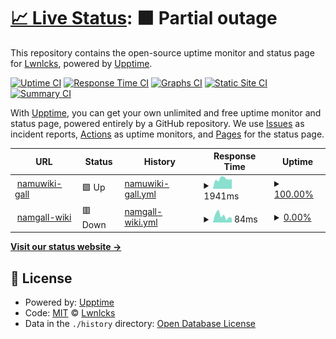 # [📈 Live Status](https://Lwnlcks.github.io/namgall-status): <!--live status--> **🟧 Partial outage**

This repository contains the open-source uptime monitor and status page for [Lwnlcks](https://sona.wiki/), powered by [Upptime](https://github.com/upptime/upptime).

[![Uptime CI](https://github.com/Lwnlcks/namgall-status/workflows/Uptime%20CI/badge.svg)](https://github.com/Lwnlcks/namgall-status/actions?query=workflow%3A%22Uptime+CI%22)
[![Response Time CI](https://github.com/Lwnlcks/namgall-status/workflows/Response%20Time%20CI/badge.svg)](https://github.com/Lwnlcks/namgall-status/actions?query=workflow%3A%22Response+Time+CI%22)
[![Graphs CI](https://github.com/Lwnlcks/namgall-status/workflows/Graphs%20CI/badge.svg)](https://github.com/Lwnlcks/namgall-status/actions?query=workflow%3A%22Graphs+CI%22)
[![Static Site CI](https://github.com/Lwnlcks/namgall-status/workflows/Static%20Site%20CI/badge.svg)](https://github.com/Lwnlcks/namgall-status/actions?query=workflow%3A%22Static+Site+CI%22)
[![Summary CI](https://github.com/Lwnlcks/namgall-status/workflows/Summary%20CI/badge.svg)](https://github.com/Lwnlcks/namgall-status/actions?query=workflow%3A%22Summary+CI%22)

With [Upptime](https://upptime.js.org), you can get your own unlimited and free uptime monitor and status page, powered entirely by a GitHub repository. We use [Issues](https://github.com/Lwnlcks/namgall-status/issues) as incident reports, [Actions](https://github.com/Lwnlcks/namgall-status/actions) as uptime monitors, and [Pages](https://Lwnlcks.github.io/namgall-status) for the status page.

<!--start: status pages-->
<!-- This summary is generated by Upptime (https://github.com/upptime/upptime) -->
<!-- Do not edit this manually, your changes will be overwritten -->
<!-- prettier-ignore -->
| URL | Status | History | Response Time | Uptime |
| --- | ------ | ------- | ------------- | ------ |
| <img alt="" src="https://icons.duckduckgo.com/ip3/gall.dcinside.com.ico" height="13"> [namuwiki-gall](https://gall.dcinside.com/mgallery/board/lists?id=namuwiki) | 🟩 Up | [namuwiki-gall.yml](https://github.com/Lwnlcks/namgall-status/commits/HEAD/history/namuwiki-gall.yml) | <details><summary><img alt="Response time graph" src="./graphs/namuwiki-gall/response-time-week.png" height="20"> 1941ms</summary><br><a href="https://Lwnlcks.github.io/namgall-status/history/namuwiki-gall"><img alt="Response time 1967" src="https://img.shields.io/endpoint?url=https%3A%2F%2Fraw.githubusercontent.com%2FLwnlcks%2Fnamgall-status%2FHEAD%2Fapi%2Fnamuwiki-gall%2Fresponse-time.json"></a><br><a href="https://Lwnlcks.github.io/namgall-status/history/namuwiki-gall"><img alt="24-hour response time 1889" src="https://img.shields.io/endpoint?url=https%3A%2F%2Fraw.githubusercontent.com%2FLwnlcks%2Fnamgall-status%2FHEAD%2Fapi%2Fnamuwiki-gall%2Fresponse-time-day.json"></a><br><a href="https://Lwnlcks.github.io/namgall-status/history/namuwiki-gall"><img alt="7-day response time 1941" src="https://img.shields.io/endpoint?url=https%3A%2F%2Fraw.githubusercontent.com%2FLwnlcks%2Fnamgall-status%2FHEAD%2Fapi%2Fnamuwiki-gall%2Fresponse-time-week.json"></a><br><a href="https://Lwnlcks.github.io/namgall-status/history/namuwiki-gall"><img alt="30-day response time 2221" src="https://img.shields.io/endpoint?url=https%3A%2F%2Fraw.githubusercontent.com%2FLwnlcks%2Fnamgall-status%2FHEAD%2Fapi%2Fnamuwiki-gall%2Fresponse-time-month.json"></a><br><a href="https://Lwnlcks.github.io/namgall-status/history/namuwiki-gall"><img alt="1-year response time 1967" src="https://img.shields.io/endpoint?url=https%3A%2F%2Fraw.githubusercontent.com%2FLwnlcks%2Fnamgall-status%2FHEAD%2Fapi%2Fnamuwiki-gall%2Fresponse-time-year.json"></a></details> | <details><summary><a href="https://Lwnlcks.github.io/namgall-status/history/namuwiki-gall">100.00%</a></summary><a href="https://Lwnlcks.github.io/namgall-status/history/namuwiki-gall"><img alt="All-time uptime 99.73%" src="https://img.shields.io/endpoint?url=https%3A%2F%2Fraw.githubusercontent.com%2FLwnlcks%2Fnamgall-status%2FHEAD%2Fapi%2Fnamuwiki-gall%2Fuptime.json"></a><br><a href="https://Lwnlcks.github.io/namgall-status/history/namuwiki-gall"><img alt="24-hour uptime 100.00%" src="https://img.shields.io/endpoint?url=https%3A%2F%2Fraw.githubusercontent.com%2FLwnlcks%2Fnamgall-status%2FHEAD%2Fapi%2Fnamuwiki-gall%2Fuptime-day.json"></a><br><a href="https://Lwnlcks.github.io/namgall-status/history/namuwiki-gall"><img alt="7-day uptime 100.00%" src="https://img.shields.io/endpoint?url=https%3A%2F%2Fraw.githubusercontent.com%2FLwnlcks%2Fnamgall-status%2FHEAD%2Fapi%2Fnamuwiki-gall%2Fuptime-week.json"></a><br><a href="https://Lwnlcks.github.io/namgall-status/history/namuwiki-gall"><img alt="30-day uptime 100.00%" src="https://img.shields.io/endpoint?url=https%3A%2F%2Fraw.githubusercontent.com%2FLwnlcks%2Fnamgall-status%2FHEAD%2Fapi%2Fnamuwiki-gall%2Fuptime-month.json"></a><br><a href="https://Lwnlcks.github.io/namgall-status/history/namuwiki-gall"><img alt="1-year uptime 99.73%" src="https://img.shields.io/endpoint?url=https%3A%2F%2Fraw.githubusercontent.com%2FLwnlcks%2Fnamgall-status%2FHEAD%2Fapi%2Fnamuwiki-gall%2Fuptime-year.json"></a></details>
| <img alt="" src="https://icons.duckduckgo.com/ip3/namgall.wikiing.in.ico" height="13"> [namgall-wiki](https://namgall.wikiing.in/) | 🟥 Down | [namgall-wiki.yml](https://github.com/Lwnlcks/namgall-status/commits/HEAD/history/namgall-wiki.yml) | <details><summary><img alt="Response time graph" src="./graphs/namgall-wiki/response-time-week.png" height="20"> 84ms</summary><br><a href="https://Lwnlcks.github.io/namgall-status/history/namgall-wiki"><img alt="Response time 304" src="https://img.shields.io/endpoint?url=https%3A%2F%2Fraw.githubusercontent.com%2FLwnlcks%2Fnamgall-status%2FHEAD%2Fapi%2Fnamgall-wiki%2Fresponse-time.json"></a><br><a href="https://Lwnlcks.github.io/namgall-status/history/namgall-wiki"><img alt="24-hour response time 56" src="https://img.shields.io/endpoint?url=https%3A%2F%2Fraw.githubusercontent.com%2FLwnlcks%2Fnamgall-status%2FHEAD%2Fapi%2Fnamgall-wiki%2Fresponse-time-day.json"></a><br><a href="https://Lwnlcks.github.io/namgall-status/history/namgall-wiki"><img alt="7-day response time 84" src="https://img.shields.io/endpoint?url=https%3A%2F%2Fraw.githubusercontent.com%2FLwnlcks%2Fnamgall-status%2FHEAD%2Fapi%2Fnamgall-wiki%2Fresponse-time-week.json"></a><br><a href="https://Lwnlcks.github.io/namgall-status/history/namgall-wiki"><img alt="30-day response time 75" src="https://img.shields.io/endpoint?url=https%3A%2F%2Fraw.githubusercontent.com%2FLwnlcks%2Fnamgall-status%2FHEAD%2Fapi%2Fnamgall-wiki%2Fresponse-time-month.json"></a><br><a href="https://Lwnlcks.github.io/namgall-status/history/namgall-wiki"><img alt="1-year response time 304" src="https://img.shields.io/endpoint?url=https%3A%2F%2Fraw.githubusercontent.com%2FLwnlcks%2Fnamgall-status%2FHEAD%2Fapi%2Fnamgall-wiki%2Fresponse-time-year.json"></a></details> | <details><summary><a href="https://Lwnlcks.github.io/namgall-status/history/namgall-wiki">0.00%</a></summary><a href="https://Lwnlcks.github.io/namgall-status/history/namgall-wiki"><img alt="All-time uptime 23.75%" src="https://img.shields.io/endpoint?url=https%3A%2F%2Fraw.githubusercontent.com%2FLwnlcks%2Fnamgall-status%2FHEAD%2Fapi%2Fnamgall-wiki%2Fuptime.json"></a><br><a href="https://Lwnlcks.github.io/namgall-status/history/namgall-wiki"><img alt="24-hour uptime 0.00%" src="https://img.shields.io/endpoint?url=https%3A%2F%2Fraw.githubusercontent.com%2FLwnlcks%2Fnamgall-status%2FHEAD%2Fapi%2Fnamgall-wiki%2Fuptime-day.json"></a><br><a href="https://Lwnlcks.github.io/namgall-status/history/namgall-wiki"><img alt="7-day uptime 0.00%" src="https://img.shields.io/endpoint?url=https%3A%2F%2Fraw.githubusercontent.com%2FLwnlcks%2Fnamgall-status%2FHEAD%2Fapi%2Fnamgall-wiki%2Fuptime-week.json"></a><br><a href="https://Lwnlcks.github.io/namgall-status/history/namgall-wiki"><img alt="30-day uptime 4.67%" src="https://img.shields.io/endpoint?url=https%3A%2F%2Fraw.githubusercontent.com%2FLwnlcks%2Fnamgall-status%2FHEAD%2Fapi%2Fnamgall-wiki%2Fuptime-month.json"></a><br><a href="https://Lwnlcks.github.io/namgall-status/history/namgall-wiki"><img alt="1-year uptime 23.75%" src="https://img.shields.io/endpoint?url=https%3A%2F%2Fraw.githubusercontent.com%2FLwnlcks%2Fnamgall-status%2FHEAD%2Fapi%2Fnamgall-wiki%2Fuptime-year.json"></a></details>

<!--end: status pages-->

[**Visit our status website →**](https://Lwnlcks.github.io/namgall-status)

## 📄 License

- Powered by: [Upptime](https://github.com/upptime/upptime)
- Code: [MIT](./LICENSE) © [Lwnlcks](https://sona.wiki/)
- Data in the `./history` directory: [Open Database License](https://opendatacommons.org/licenses/odbl/1-0/)
